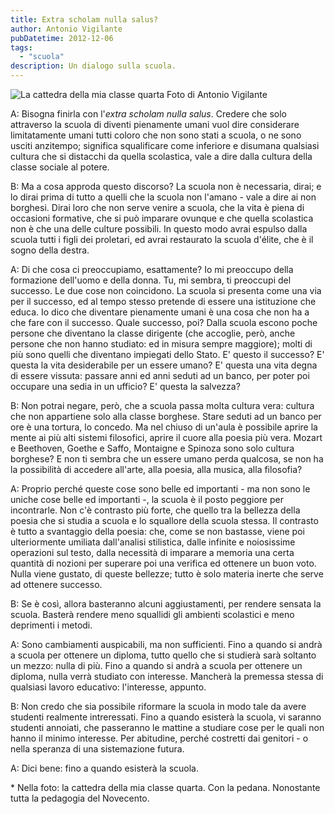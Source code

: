 ```yaml
---
title: Extra scholam nulla salus?
author: Antonio Vigilante
pubDatetime: 2012-12-06
tags: 
  - "scuola"
description: Un dialogo sulla scuola.
---
```


![La cattedra della mia classe quarta](/images/scuola.jpg)
Foto di Antonio Vigilante

A: Bisogna finirla con l'_extra scholam nulla salus_. Credere che solo attraverso la scuola di diventi pienamente umani vuol dire considerare limitatamente umani tutti coloro che non sono stati a scuola, o ne sono usciti anzitempo; significa squalificare come inferiore e disumana qualsiasi cultura che si distacchi da quella scolastica, vale a dire dalla cultura della classe sociale al potere.  
  
B: Ma a cosa approda questo discorso? La scuola non è necessaria, dirai; e lo dirai prima di tutto a quelli che la scuola non l'amano - vale a dire ai non borghesi. Dirai loro che non serve venire a scuola, che la vita è piena di occasioni formative, che si può imparare ovunque e che quella scolastica non è che una delle culture possibili. In questo modo avrai espulso dalla scuola tutti i figli dei proletari, ed avrai restaurato la scuola d'élite, che è il sogno della destra.

  
A: Di che cosa ci preoccupiamo, esattamente? Io mi preoccupo della formazione dell'uomo e della donna. Tu, mi sembra, ti preoccupi del successo. Le due cose non coincidono. La scuola si presenta come una via per il successo, ed al tempo stesso pretende di essere una istituzione che educa. Io dico che diventare pienamente umani è una cosa che non ha a che fare con il successo. Quale successo, poi? Dalla scuola escono poche persone che diventano la classe dirigente (che accoglie, però, anche persone che non hanno studiato: ed in misura sempre maggiore); molti di più sono quelli che diventano impiegati dello Stato. E' questo il successo? E' questa la vita desiderabile per un essere umano? E' questa una vita degna di essere vissuta: passare anni ed anni seduti ad un banco, per poter poi occupare una sedia in un ufficio? E' questa la salvezza?  

  
B: Non potrai negare, però, che a scuola passa molta cultura vera: cultura che non appartiene solo alla classe borghese. Stare seduti ad un banco per ore è una tortura, lo concedo. Ma nel chiuso di un'aula è possibile aprire la mente ai più alti sistemi filosofici, aprire il cuore alla poesia più vera. Mozart e Beethoven, Goethe e Saffo, Montaigne e Spinoza sono solo cultura borghese? E non ti sembra che un essere umano perda qualcosa, se non ha la possibilità di accedere all'arte, alla poesia, alla musica, alla filosofia?

  
A: Proprio perché queste cose sono belle ed importanti - ma non sono le uniche cose belle ed importanti -, la scuola è il posto peggiore per incontrarle. Non c'è contrasto più forte, che quello tra la bellezza della poesia che si studia a scuola e lo squallore della scuola stessa. Il contrasto è tutto a svantaggio della poesia: che, come se non bastasse, viene poi ulteriormente umiliata dall'analisi stilistica, dalle infinite e noiosissime operazioni sul testo, dalla necessità di imparare a memoria una certa quantità di nozioni per superare poi una verifica ed ottenere un buon voto. Nulla viene gustato, di queste bellezze; tutto è solo materia inerte che serve ad ottenere successo.

  
B: Se è così, allora basteranno alcuni aggiustamenti, per rendere sensata la scuola. Basterà rendere meno squallidi gli ambienti scolastici e meno deprimenti i metodi.

  
A: Sono cambiamenti auspicabili, ma non sufficienti. Fino a quando si andrà a scuola per ottenere un diploma, tutto quello che si studierà sarà soltanto un mezzo: nulla di più. Fino a quando si andrà a scuola per ottenere un diploma, nulla verrà studiato con interesse. Mancherà la premessa stessa di qualsiasi lavoro educativo: l'interesse, appunto.

  
B: Non credo che sia possibile riformare la scuola in modo tale da avere studenti realmente intreressati. Fino a quando esisterà la scuola, vi saranno studenti annoiati, che passeranno le mattine a studiare cose per le quali non hanno il minimo interesse. Per abitudine, perché costretti dai genitori - o nella speranza di una sistemazione futura.

  
A: Dici bene: fino a quando esisterà la scuola.  
  
\* Nella foto: la cattedra della mia classe quarta. Con la pedana. Nonostante tutta la pedagogia del Novecento.
